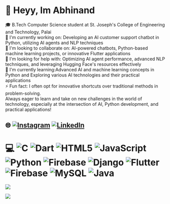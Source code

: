 # 👋 Heyy, Im  Abhinand <br>
🎓 B.Tech Computer Science student at St. Joseph's College of Engineering and Technology, Palai<br>🔭 I'm currently working on: Developing an AI customer support chatbot in Python, utilizing AI agents and NLP techniques<br>👯 I'm looking to collaborate on: AI-powered chatbots, Python-based machine learning projects, or innovative Flutter applications<br>🤝 I'm looking for help with: Optimizing AI agent performance, advanced NLP techniques, and leveraging Hugging Face's resources effectively<br>🌱 I'm currently learning:Advanced AI and machine learning concepts in Python and Exploring various AI technologies and their practical applications<br>⚡ Fun fact: I often opt for innovative shortcuts over traditional methods in problem-solving.<br>Always eager to learn and take on new challenges in the world of technology, especially at the intersection of AI, Python development, and practical applications!


 
## 🌐 [![Instagram](https://img.shields.io/badge/Instagram-%23E4405F.svg?logo=Instagram&logoColor=white)](https://instagram.com/zycc.__) [![LinkedIn](https://img.shields.io/badge/LinkedIn-%230077B5.svg?logo=linkedin&logoColor=white)](https://linkedin.com/in/abhinand-r-197443223) 


# 💻  ![C](https://img.shields.io/badge/c-%2300599C.svg?style=flat&logo=c&logoColor=white) ![Dart](https://img.shields.io/badge/dart-%230175C2.svg?style=flat&logo=dart&logoColor=white) ![HTML5](https://img.shields.io/badge/html5-%23E34F26.svg?style=flat&logo=html5&logoColor=white) ![JavaScript](https://img.shields.io/badge/javascript-%23323330.svg?style=flat&logo=javascript&logoColor=%23F7DF1E) ![Python](https://img.shields.io/badge/python-3670A0?style=flat&logo=python&logoColor=ffdd54) ![Firebase](https://img.shields.io/badge/firebase-%23039BE5.svg?style=flat&logo=firebase) ![Django](https://img.shields.io/badge/django-%23092E20.svg?style=flat&logo=django&logoColor=white) ![Flutter](https://img.shields.io/badge/Flutter-%2302569B.svg?style=flat&logo=Flutter&logoColor=white) ![Firebase](https://img.shields.io/badge/firebase-a08021?style=flat&logo=firebase&logoColor=ffcd34) ![MySQL](https://img.shields.io/badge/mysql-4479A1.svg?style=flat&logo=mysql&logoColor=white) ![Java](https://img.shields.io/badge/java-%23ED8B00.svg?style=flat&logo=openjdk&logoColor=white)
<!--# 📊 GitHub Stats:

![](https://github-readme-stats.vercel.app/api/top-langs/?username=Abhinand-R&theme=dark&hide_border=true&include_all_commits=false&count_private=false&layout=compact)

## 🏆 GitHub Trophies
![](https://github-profile-trophy.vercel.app/?username=Abhinand-R&theme=radical&no-frame=true&no-bg=true&margin-w=4) -->

 
![](https://quotes-github-readme.vercel.app/api?type=horizontal&theme=dark)


[![](https://visitcount.itsvg.in/api?id=Abhinand-R&icon=5&color=3)](https://visitcount.itsvg.in)

<!-- Proudly created with GPRM ( https://gprm.itsvg.in ) -->
<!--[![](https://visitcount.itsvg.in/api?id=Abhinand-R&icon=8&color=0)](https://visitcount.itsvg.in)-->
